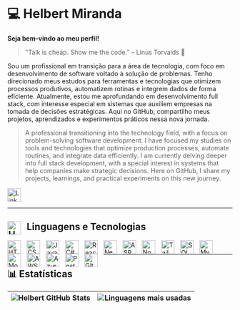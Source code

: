 # 💻 Helbert Miranda
**Seja bem-vindo ao meu perfil!**
> "Talk is cheap. Show me the code." – Linus Torvalds 💬

Sou um profissional em transição para a área de tecnologia, com foco em desenvolvimento de software voltado à solução de problemas. Tenho direcionado meus estudos para ferramentas e tecnologias que otimizem processos produtivos, automatizem rotinas e integrem dados de forma eficiente.
Atualmente, estou me aprofundando em desenvolvimento full stack, com interesse especial em sistemas que auxiliem empresas na tomada de decisões estratégicas.
Aqui no GitHub, compartilho meus projetos, aprendizados e experimentos práticos nessa nova jornada.

> A professional transitioning into the technology field, with a focus on problem-solving software development. I have focused my studies on tools and technologies that optimize production processes, automate routines, and integrate data efficiently.
I am currently delving deeper into full stack development, with a special interest in systems that help companies make strategic decisions.
Here on GitHub, I share my projects, learnings, and practical experiments on this new journey.

<a href="https://www.linkedin.com/in/hmbenicio/" target="_blank" style="display: inline-flex; align-items: center; gap: 8px; text-decoration: none;">
  <img src="https://cdn.jsdelivr.net/gh/devicons/devicon@latest/icons/linkedin/linkedin-original.svg" alt="LinkedIn Icon" style="width: 30px; height: 30px;" />
</a>

---
## <img align="left" alt="HTML" title="HTML" width="30px" style="padding-right: 10px;" src="https://cdn.jsdelivr.net/gh/devicons/devicon@latest/icons/vscode/vscode-original.svg" /> Linguagens e Tecnologias
<img align="left" alt="HTML" title="HTML" width="30px" style="padding-right: 10px;" src="https://cdn.jsdelivr.net/gh/devicons/devicon@latest/icons/html5/html5-original.svg" />
<img align="left" alt="CSS" title="CSS" width="30px" style="padding-right: 10px;" src="https://cdn.jsdelivr.net/gh/devicons/devicon@latest/icons/css3/css3-original.svg" />
<img align="left" alt="JavaScript" title="JavaScript" width="30px" style="padding-right: 10px;" src="https://cdn.jsdelivr.net/gh/devicons/devicon@latest/icons/javascript/javascript-original.svg" />
<img align="left" alt="C#" title="C#" width="30px" style="padding-right: 10px;" src="https://cdn.jsdelivr.net/gh/devicons/devicon@latest/icons/csharp/csharp-original.svg" />
<img align="left" alt="React" title="React" width="30px" style="padding-right: 10px;" src="https://cdn.jsdelivr.net/gh/devicons/devicon@latest/icons/react/react-original.svg" />
<img align="left" alt="Next.js" title="Next.js" width="30px" style="padding-right: 10px;" src="https://cdn.jsdelivr.net/gh/devicons/devicon@latest/icons/nextjs/nextjs-original.svg" />
<img align="left" alt="ASP.NET" title="ASP.NET" width="30px" style="padding-right: 10px;" src="https://cdn.jsdelivr.net/gh/devicons/devicon@latest/icons/dotnetcore/dotnetcore-original.svg" />
<img align="left" alt="Node.js" title="Node.js" width="30px" style="padding-right: 10px;" src="https://cdn.jsdelivr.net/gh/devicons/devicon@latest/icons/nodejs/nodejs-original.svg" />
<img align="left" alt="Tailwind" title="Tailwind" width="30px" style="padding-right: 10px;" src="https://cdn.jsdelivr.net/gh/devicons/devicon@latest/icons/tailwindcss/tailwindcss-original.svg" />
<img align="left" alt="SQL" title="SQL" width="30px" style="padding-right: 10px;" src="https://cdn.jsdelivr.net/gh/devicons/devicon@latest/icons/azuresqldatabase/azuresqldatabase-original.svg" />
<img align="left" alt="MySQL" title="MySQL" width="30px" style="padding-right: 10px;" src="https://cdn.jsdelivr.net/gh/devicons/devicon@latest/icons/mysql/mysql-original.svg" />
<img align="left" alt="MongoDB" title="MongoDB" width="30px" style="padding-right: 10px;" src="https://cdn.jsdelivr.net/gh/devicons/devicon@latest/icons/mongodb/mongodb-original.svg" />
<img align="left" alt="AWS" title="AWS" width="30px" style="padding-right: 10px;" src="https://cdn.jsdelivr.net/gh/devicons/devicon@latest/icons/amazonwebservices/amazonwebservices-plain-wordmark.svg" />
<img align="left" alt="Azure" title="Azure" width="30px" style="padding-right: 10px;" src="https://cdn.jsdelivr.net/gh/devicons/devicon@latest/icons/azure/azure-original.svg" />
<img align="left" alt="Postman" title="Postman" width="30px" style="padding-right: 10px;" src="https://cdn.jsdelivr.net/gh/devicons/devicon@latest/icons/postman/postman-original.svg" />
<img align="left" alt="Git" title="Git" width="30px" style="padding-right: 10px;" src="https://cdn.jsdelivr.net/gh/devicons/devicon@latest/icons/git/git-original.svg" />
<br/>

---
## 📊 Estatísticas
| ![Helbert GitHub Stats](https://github-readme-stats.vercel.app/api?username=hmbenicio&show_icons=true&theme=tokyonight&include_all_commits=true&locale=pt-br) | ![Linguagens mais usadas](https://github-readme-stats.vercel.app/api/top-langs/?username=hmbenicio&theme=tokyonight&layout=compact&custom_title=Tecnologias&langs_count=9) |
| --- | --- |
